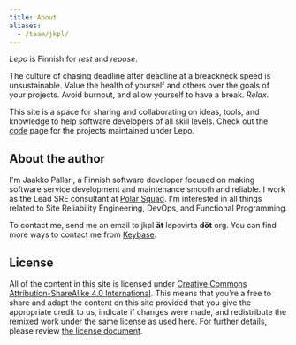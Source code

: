 ```yaml
---
title: About
aliases:
  - /team/jkpl/
---
```


*Lepo* is Finnish for *rest* and *repose*.

The culture of chasing deadline after deadline at a breackneck speed is unsustainable.
Value the health of yourself and others over the goals of your projects.
Avoid burnout, and allow yourself to have a break.
*Relax*.

This site is a space for sharing and collaborating on ideas, tools, and knowledge to help software developers of all skill levels.
Check out the [code](/code.html) page for the projects maintained under Lepo.

<!--more-->

## About the author

I'm Jaakko Pallari, a Finnish software developer focused on making software service development and maintenance smooth and reliable.
I work as the Lead SRE consultant at [Polar Squad](https://www.polarsquad.com/).
I'm interested in all things related to Site Reliability Engineering, DevOps, and Functional Programming.

To contact me, send me an email to jkpl **ät** lepovirta **döt** org.
You can find more ways to contact me from [Keybase](https://keybase.io/jkpl).

## License

All of the content in this site is licensed under
[Creative Commons Attribution-ShareAlike 4.0 International](https://creativecommons.org/licenses/by-sa/4.0/).
This means that you're a free to share and adapt the content on this site
provided that you give the appropriate credit to us, indicate if changes were made,
and redistribute the remixed work under the same license as used here.
For further details, please review [the license document](https://creativecommons.org/licenses/by-sa/4.0/legalcode).
